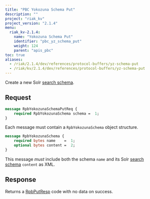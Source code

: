```yaml
---
title: "PBC Yokozuna Schema Put"
description: ""
project: "riak_kv"
project_version: "2.1.4"
menu:
  riak_kv-2.1.4:
    name: "Yokozuna Schema Put"
    identifier: "pbc_yz_schema_put"
    weight: 124
    parent: "apis_pbc"
toc: true
aliases:
  - /riak/2.1.4/dev/references/protocol-buffers/yz-schema-put
  - /riak/kv/2.1.4/dev/references/protocol-buffers/yz-schema-put
---
```


Create a new Solr [search schema](/riak/kv/2.1.4/developing/usage/search-schemas).

## Request

```protobuf
message RpbYokozunaSchemaPutReq {
    required RpbYokozunaSchema schema =  1;
}
```

Each message must contain a `RpbYokozunaSchema` object structure.

```protobuf
message RpbYokozunaSchema {
    required bytes name    =  1;
    optional bytes content =  2;
}
```

This message *must* include both the schema `name` and its Solr [search schema](/riak/kv/2.1.4/developing/usage/search-schemas) `content` as XML.

## Response

Returns a [RpbPutResp](/riak/kv/2.1.4/developing/api/protocol-buffers/#message-codes) code with no data on success.
